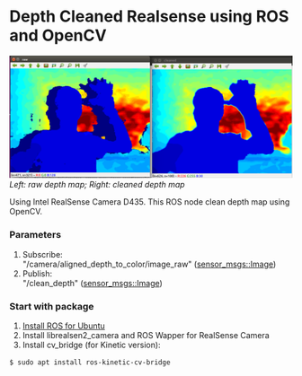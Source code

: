 # Depth Cleaned Realsense using ROS and OpenCV
![Clean Depth ROS](image/depth_clean.png)
*Left: raw depth map; Right: cleaned depth map*

Using Intel RealSense Camera D435. This ROS node clean depth map using OpenCV.

### Parameters
1. Subscribe:<br>
"/camera/aligned_depth_to_color/image_raw" ([sensor_msgs::Image](http://docs.ros.org/melodic/api/sensor_msgs/html/msg/Image.html))
2. Publish:<br>
"/clean_depth" ([sensor_msgs::Image](http://docs.ros.org/melodic/api/sensor_msgs/html/msg/Image.html))
### Start with package
1. [Install ROS for Ubuntu](http://www.ros.org/)
2. Install librealsen2_camera and ROS Wapper for RealSense Camera
3. Install cv_bridge (for Kinetic version):
```
$ sudo apt install ros-kinetic-cv-bridge
```
